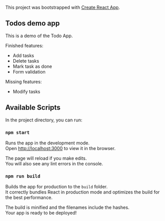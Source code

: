 This project was bootstrapped with [Create React App](https://github.com/facebookincubator/create-react-app).

## Todos demo app

This is a demo of the Todo App.

Finished features:
 - Add tasks
 - Delete tasks
 - Mark task as done
 - Form validation

 Missing features:
 - Modify tasks

## Available Scripts

In the project directory, you can run:

### `npm start`

Runs the app in the development mode.<br>
Open [http://localhost:3000](http://localhost:3000) to view it in the browser.

The page will reload if you make edits.<br>
You will also see any lint errors in the console.

### `npm run build`

Builds the app for production to the `build` folder.<br>
It correctly bundles React in production mode and optimizes the build for the best performance.

The build is minified and the filenames include the hashes.<br>
Your app is ready to be deployed!
